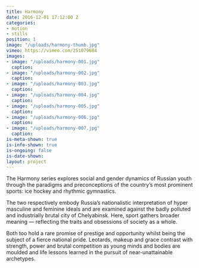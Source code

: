 ```yaml
---
title: Harmony
date: 2016-12-01 17:12:00 Z
categories:
- motion
- stills
position: 1
image: "/uploads/harmony-thumb.jpg"
vimeo: https://vimeo.com/251079684
images:
- image: "/uploads/harmony-001.jpg"
  caption: 
- image: "/uploads/harmony-002.jpg"
  caption: 
- image: "/uploads/harmony-003.jpg"
  caption: 
- image: "/uploads/harmony-004.jpg"
  caption: 
- image: "/uploads/harmony-005.jpg"
  caption: 
- image: "/uploads/harmony-006.jpg"
  caption: 
- image: "/uploads/harmony-007.jpg"
  caption: 
is-meta-shown: true
is-info-shown: true
is-ongoing: false
is-date-shown: 
layout: project
---
```


The Harmony series explores social and gender dynamics of Russian youth through the paradigms and preconceptions of the country’s most prominent sports: ice hockey and rhythmic gymnastics.

The two respectively embody Russia’s nationalistic interpretation of hyper masculine and feminine ideals and are examined against the badly polluted and industrially brutal city of Chelyabinsk. Here, sport gathers broader meaning — reflecting the traits and obsessions of society as a whole.

Both too hold a rare promise of prestige and opportunity whilst being the subject of a fierce national pride. Leotards, makeup and grace contrast with strength, power and brutal competition as young minds and bodies are moulded and life lessons learned in the pursuit of near-unattainable archetypes. 
